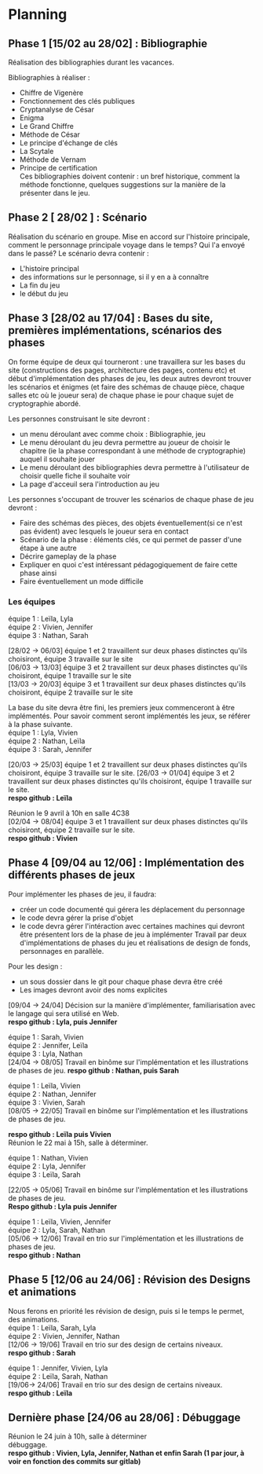 # Planning

## Phase 1 [15/02 au 28/02] : Bibliographie
Réalisation des bibliographies durant les vacances.

Bibliographies à réaliser : 
+ Chiffre de Vigenère
+ Fonctionnement des clés publiques
+ Cryptanalyse de César
+ Enigma
+ Le Grand Chiffre
+ Méthode de César
+ Le principe d'échange de clés
+ La Scytale
+ Méthode de Vernam  
+ Principe de certification  
Ces bibliographies doivent contenir : un bref historique, comment la méthode fonctionne, quelques suggestions sur la manière de la présenter dans le jeu.

## Phase 2 [ 28/02 ] : Scénario
Réalisation du scénario en groupe.  Mise en accord sur l'histoire principale, comment le personnage principale voyage dans le temps? Qui l'a envoyé dans le passé? Le scénario devra contenir :
+ L'histoire principal
+ des informations sur le personnage, si il y en a à connaître
+ La fin du jeu
+ le début du jeu

## Phase 3 [28/02 au 17/04] : Bases du site, premières implémentations, scénarios des phases
On forme équipe de deux qui tourneront : une travaillera sur les bases du site (constructions des pages, architecture des pages, contenu etc) et début d'implémentation des phases de jeu, les deux autres devront trouver les scénarios et énigmes (et faire des schémas de chauqe pièce, chaque salles etc où le joueur sera) de chaque phase ie pour chaque sujet de cryptographie abordé.

Les personnes construisant le site devront :
+ un menu déroulant avec comme choix : Bibliographie, jeu
+ Le menu déroulant du jeu devra permettre au joueur de choisir le chapitre (ie la phase correspondant à une méthode de cryptographie) auquel il souhaite jouer
+ Le menu déroulant des bibliographies devra permettre à l'utilisateur de choisir quelle fiche il souhaite voir
+ La page d'acceuil sera l'introduction au jeu

Les personnes s'occupant  de trouver les scénarios de chaque phase de jeu devront :
+ Faire des schémas des pièces, des objets éventuellement(si ce n'est pas évident) avec lesquels le joueur sera en contact
+ Scénario de la phase : éléments clés, ce qui permet de passer d'une étape à une autre
+ Décrire gameplay de la phase
+ Expliquer en quoi c'est intéressant pédagogiquement de faire cette phase ainsi
+ Faire éventuellement un mode difficile

### Les équipes 
équipe 1 : Leïla, Lyla  
équipe 2 : Vivien, Jennifer  
équipe 3 : Nathan, Sarah  

[28/02 -> 06/03] équipe 1 et 2 travaillent sur deux phases distinctes qu'ils choisiront, équipe 3 travaille sur le site  
[06/03 -> 13/03] équipe 3 et 2 travaillent sur deux phases distinctes qu'ils choisiront, équipe 1 travaille sur le site  
[13/03 -> 20/03] équipe 3 et 1 travaillent sur deux phases distinctes qu'ils choisiront, équipe 2 travaille sur le site  

La base du site devra être fini, les premiers jeux commenceront à être implémentés. Pour savoir comment seront implémentés les jeux, se référer à la phase suivante.  
équipe 1 : Lyla, Vivien  
équipe 2 : Nathan, Leïla  
équipe 3 : Sarah, Jennifer  

[20/03 -> 25/03] équipe 1 et 2 travaillent sur deux phases distinctes qu'ils choisiront, équipe 3 travaille sur le site.
[26/03 -> 01/04] équipe 3 et 2 travaillent sur deux phases distinctes qu'ils choisiront, équipe 1 travaille sur le site.   
**respo github : Leïla**   

Réunion le 9 avril à 10h en salle 4C38  
[02/04 -> 08/04] équipe 3 et 1 travaillent sur deux phases distinctes qu'ils choisiront, équipe 2 travaille sur le site.  
**respo github : Vivien**
 
## Phase 4 [09/04 au 12/06] : Implémentation des différents phases de jeux 

Pour implémenter les phases de jeu, il faudra:
+ créer un code documenté qui gérera les déplacement du personnage
+ le code devra gérer la prise d'objet
+ le code devra gérer l'intéraction avec certaines machines qui devront être présentent lors de la phase de jeu à implémenter
Travail par deux d'implémentations de phases du jeu et réalisations de design de fonds, personnages en parallèle.    

Pour les design :
+ un sous dossier dans le git pour chaque phase devra être créé
+ Les images devront avoir des noms explicites


[09/04 -> 24/04] Décision sur la manière d'implémenter, familiarisation avec le langage qui sera utilisé en Web.  
**respo github : Lyla, puis Jennifer** 
 
équipe 1 :  Sarah, Vivien  
équipe 2 :  Jennifer, Leïla  
équipe 3 :  Lyla, Nathan  
[24/04 -> 08/05] Travail en binôme sur l'implémentation et les illustrations de phases de jeu. 
**respo github : Nathan, puis Sarah**

équipe 1 : Leïla, Vivien  
équipe 2 : Nathan, Jennifer  
équipe 3 : Vivien, Sarah  
[08/05 -> 22/05] Travail en binôme sur l'implémentation et les illustrations de phases de jeu.   

**respo github : Leïla puis Vivien**  
Réunion le 22 mai à 15h, salle à déterminer.  

équipe 1 : Nathan, Vivien  
équipe 2 : Lyla, Jennifer  
équipe 3 : Leïla, Sarah  

[22/05 -> 05/06] Travail en binôme sur l'implémentation et les illustrations de phases de jeu.  
**Respo github :  Lyla puis Jennifer**  

équipe 1 : Leïla, Vivien, Jennifer  
équipe 2 : Lyla, Sarah, Nathan  
[05/06 -> 12/06] Travail en trio sur l'implémentation et les illustrations de phases de jeu.   
**respo github : Nathan**  

## Phase 5 [12/06 au 24/06] : Révision des Designs et animations
Nous ferons en priorité les révision de design, puis si le temps le permet, des animations.  
équipe 1 : Leïla, Sarah, Lyla  
équipe 2 : Vivien, Jennifer, Nathan  
[12/06  -> 19/06] Travail en trio sur des design de certains niveaux.  
**respo github : Sarah**  

équipe 1 : Jennifer, Vivien, Lyla  
équipe 2 : Leïla, Sarah, Nathan  
[19/06-> 24/06] Travail en trio sur des design de certains niveaux.  
**respo github : Leïla**  

## Dernière phase [24/06 au 28/06] : Débuggage
Réunion le 24 juin à 10h, salle à déterminer  
débuggage.  
**respo github : Vivien, Lyla, Jennifer, Nathan et enfin Sarah (1 par jour, à voir en fonction des commits sur gitlab)**